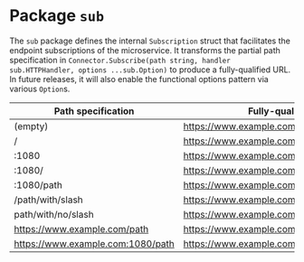 # Package `sub`

The `sub` package defines the internal `Subscription` struct that facilitates the endpoint subscriptions of the microservice. It transforms the partial path specification in `Connector.Subscribe(path string, handler sub.HTTPHandler, options ...sub.Option)` to produce a fully-qualified URL. In future releases, it will also enable the functional options pattern via various `Option`s.

| Path specification | Fully-qualified URL |
| - | - |
| (empty) | https://www.example.com |
| / | https://www.example.com/ |
| :1080 | https://www.example.com:1080 |
| :1080/ | https://www.example.com:1080/ |
| :1080/path | https://www.example.com:1080/path |
| /path/with/slash | https://www.example.com:443/path/with/slash |
| path/with/no/slash | https://www.example.com:443/path/with/no/slash |
| https://www.example.com/path | https://www.example.com:443/path |
| https://www.example.com:1080/path | https://www.example.com:1080/path |
